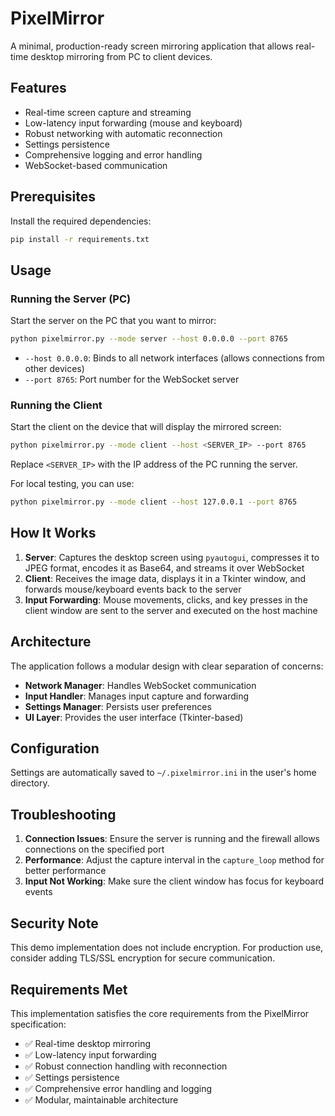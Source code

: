 # PixelMirror

A minimal, production-ready screen mirroring application that allows real-time desktop mirroring from PC to client devices.

## Features

- Real-time screen capture and streaming
- Low-latency input forwarding (mouse and keyboard)
- Robust networking with automatic reconnection
- Settings persistence
- Comprehensive logging and error handling
- WebSocket-based communication

## Prerequisites

Install the required dependencies:

```bash
pip install -r requirements.txt
```

## Usage

### Running the Server (PC)

Start the server on the PC that you want to mirror:

```bash
python pixelmirror.py --mode server --host 0.0.0.0 --port 8765
```

- `--host 0.0.0.0`: Binds to all network interfaces (allows connections from other devices)
- `--port 8765`: Port number for the WebSocket server

### Running the Client

Start the client on the device that will display the mirrored screen:

```bash
python pixelmirror.py --mode client --host <SERVER_IP> --port 8765
```

Replace `<SERVER_IP>` with the IP address of the PC running the server.

For local testing, you can use:

```bash
python pixelmirror.py --mode client --host 127.0.0.1 --port 8765
```

## How It Works

1. **Server**: Captures the desktop screen using `pyautogui`, compresses it to JPEG format, encodes it as Base64, and streams it over WebSocket
2. **Client**: Receives the image data, displays it in a Tkinter window, and forwards mouse/keyboard events back to the server
3. **Input Forwarding**: Mouse movements, clicks, and key presses in the client window are sent to the server and executed on the host machine

## Architecture

The application follows a modular design with clear separation of concerns:

- **Network Manager**: Handles WebSocket communication
- **Input Handler**: Manages input capture and forwarding
- **Settings Manager**: Persists user preferences
- **UI Layer**: Provides the user interface (Tkinter-based)

## Configuration

Settings are automatically saved to `~/.pixelmirror.ini` in the user's home directory.

## Troubleshooting

1. **Connection Issues**: Ensure the server is running and the firewall allows connections on the specified port
2. **Performance**: Adjust the capture interval in the `capture_loop` method for better performance
3. **Input Not Working**: Make sure the client window has focus for keyboard events

## Security Note

This demo implementation does not include encryption. For production use, consider adding TLS/SSL encryption for secure communication.

## Requirements Met

This implementation satisfies the core requirements from the PixelMirror specification:

- ✅ Real-time desktop mirroring
- ✅ Low-latency input forwarding
- ✅ Robust connection handling with reconnection
- ✅ Settings persistence
- ✅ Comprehensive error handling and logging
- ✅ Modular, maintainable architecture